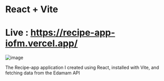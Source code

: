 # React + Vite 


# Live : https://recipe-app-iofm.vercel.app/ 

![image](https://github.com/bltMustafa/Recipe-App/assets/92399033/5fb2d2ff-8c09-49b5-87b3-78da0785900a)

The Recipe-app application I created using React, installed with Vite, and fetching data from the Edamam API

